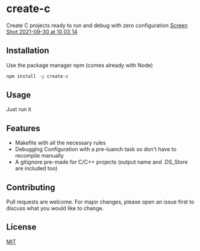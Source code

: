 # create-c

Create C projects ready to run and debug with zero configuration
[Screen Shot 2021-09-30 at 10 03 14](https://user-images.githubusercontent.com/26872714/135422468-8c3a7c88-b09f-4a5b-b26d-04f56440f5b0.png)

## Installation

Use the package manager npm (comes already with Node)

```bash
npm install -g create-c
```

## Usage

Just run it

## Features

- Makefile with all the necessary rules
- Debugging Configuration with a pre-luanch task so don't have to recompile manually
- A gitignore pre-made for C/C++ projects (output name and .DS_Store are included too)

## Contributing

Pull requests are welcome. For major changes, please open an issue first to discuss what you would like to change.

## License

[MIT](https://choosealicense.com/licenses/mit/)
